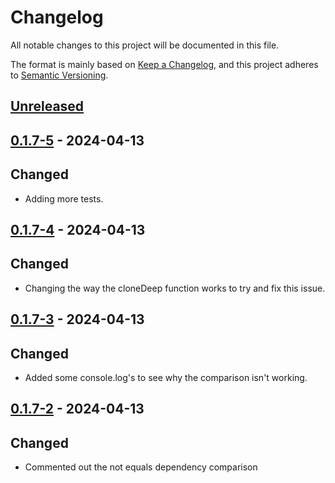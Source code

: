 # Changelog

All notable changes to this project will be documented in this file.

The format is mainly based on [Keep a Changelog](https://keepachangelog.com/en/1.0.0/),
and this project adheres to [Semantic Versioning](https://semver.org/spec/v2.0.0.html).

## [Unreleased]

## [0.1.7-5] - 2024-04-13

## Changed

- Adding more tests.

## [0.1.7-4] - 2024-04-13

## Changed

- Changing the way the cloneDeep function works to try and fix this issue.

## [0.1.7-3] - 2024-04-13

## Changed

- Added some console.log's to see why the comparison isn't working.

## [0.1.7-2] - 2024-04-13

## Changed

- Commented out the not equals dependency comparison

[unreleased]: https://github.com/Beehive-Software-Consultants/beesoft-common/compare/v0.1.7-5...develop
[0.1.7-5]: https://github.com/Beehive-Software-Consultants/beesoft-common/releases/tag/v0.1.7-5
[0.1.7-4]: https://github.com/Beehive-Software-Consultants/beesoft-common/releases/tag/v0.1.7-4
[0.1.7-3]: https://github.com/Beehive-Software-Consultants/beesoft-common/releases/tag/v0.1.7-3
[0.1.7-2]: https://github.com/Beehive-Software-Consultants/beesoft-common/releases/tag/v0.1.7-2
